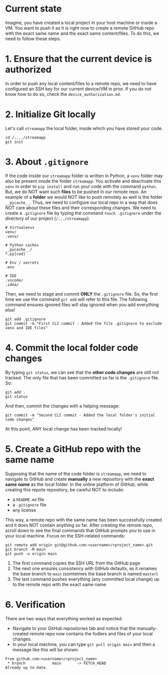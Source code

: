 # Current state

Imagine, you have created a local project in your host machine or inside a VM. You want to push it as it is right now to create a remote GitHub repo with the exact same name and the exact same content/files. To do this, we need to follow these steps.

# 1. Ensure that the current device is authorized

In order to push any local content/files to a remote repo, we need to have configured an SSH key for our current device/VM in prior. If you do not know how to do so, check the `device_authorization.md`.

# 2. Initialize Git locally

Let's call `streamapp` the local folder, inside which you have stored your code.

```
cd /..../streamapp
git init
```

# 3. About `.gitignore`

If the code inside our `streamapp` folder is written in Python, a `venv` folder may also be present inside the folder `streamapp`. You activate and deactivate this `venv` in order to `pip install` and run your code with the command `python`. But, we do NOT want such **files** to be pushed in our remote repo. An example of a **folder** we would NOT like to push remotely as well is the folder `__pycache__`. Thus, we need to configure our local repo in a way that does NOT care about these files and their corresponding changes. We need to create a `.gitignore` file by typing the command `touch .gitignore` under the directory of our project (`/.../streamapp`).

```
# Virtualenvs
venv/
.venv/

# Python caches
__pycache__/
*.py[cod]

# Env / secrets
.env

# IDE
.vscode/
.idea/
```

Then, we need to stage and commit **ONLY** the `.gitignore` file. So, the first time we use the command `git add` will refer to this file. The following command ensures ignored files will stay ignored when you add everything else!

```
git add .gitignore
git commit -m "First CLI commit - Added the file .gitignore to exclude venv and IDE files"
```

# 4. Commit the local folder code changes

By typing `git status`, we can see that the **other code changes** are still not tracked. The only file that has been committed so far is the `.gitignore` file. So:

```
git add .
git status
```

And then, commit the changes with a helping message:

```
git commit -m "Second CLI commit - Added the local folder's initial code changes"
```

At this point, ANY local change has been tracked locally!

# 5. Create a GitHub repo with the same name

Supposing that the name of the code folder is `streamapp`, we need to navigate to GitHub and create **manually** a new repository with the **exact same name** as the local folder. In the online platform of GitHub, while creating this repote repository, be careful NOT to include:
* a `README.md` file
* a `.gitignore` file
* any license

This way, a remote repo with the same name has been successfully created and it does NOT contain anything so far. After creating the remote repo, scroll down to see the final commands that GitHub prompts you to use in your local machine. Focus on the SSH-related commands:

```
git remote add origin git@github.com:<username>/<project_name>.git
git branch -M main
git push -u origin main
```

1. The first command copies the SSH URL from the GitHub page
2. The next one ensures consistency with GitHub defaults, as it renames the base branch to `main` (somteimes the base branch is named `master`)
3. The last command pushes everything (any committed local change) up to the remote repo with the exact same name

# 6. Verification

There are two ways that everything worked as expected:
* Navigate to your GitHub repositories tab and notice that the manually-created remote repo now contains the fodlers and files of your local changes.
* In your local machine, you can type `git pull origin main` and then a message like this will be shown:

```
From github.com:<username>/<project_name>
 * branch            main       -> FETCH_HEAD
Already up to date.
```
